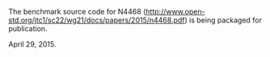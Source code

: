 The benchmark source code for N4468 
(http://www.open-std.org/jtc1/sc22/wg21/docs/papers/2015/n4468.pdf) is being
packaged for publication.

April 29, 2015.